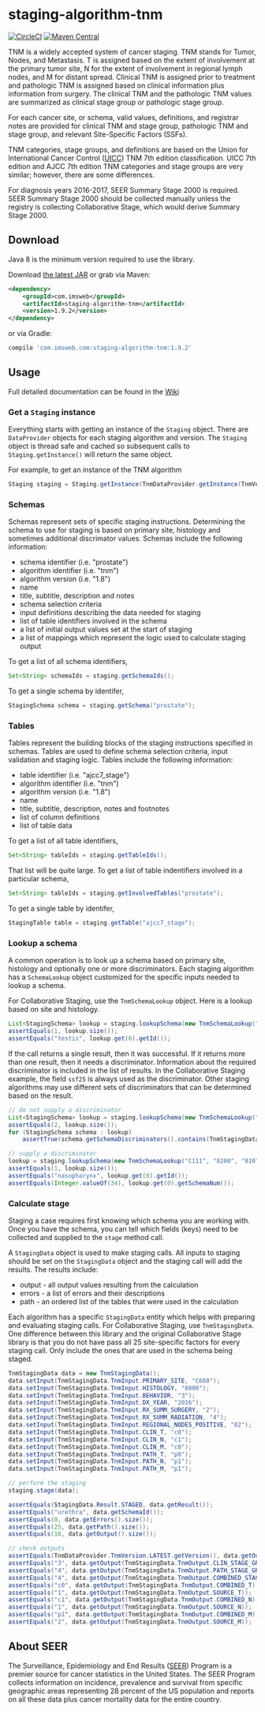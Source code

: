 # staging-algorithm-tnm

[![CircleCI](https://circleci.com/gh/imsweb/staging-algorithm-tnm.svg?style=shield)](https://circleci.com/gh/imsweb/staging-algorithm-tnm)
[![Maven Central](https://maven-badges.herokuapp.com/maven-central/com.imsweb/staging-algorithm-tnm/badge.svg)](https://maven-badges.herokuapp.com/maven-central/com.imsweb/staging-algorithm-tnm)

TNM is a widely accepted system of cancer staging. TNM stands for Tumor, Nodes, and Metastasis. T is assigned based on the extent of involvement at 
the primary tumor site, N for the extent of involvement in regional lymph nodes, and M for distant spread. Clinical TNM is assigned prior to treatment 
and pathologic TNM is assigned based on clinical information plus information from surgery. The clinical TNM and the pathologic TNM values are 
summarized as clinical stage group or pathologic stage group.

For each cancer site, or schema, valid values, definitions, and registrar notes are provided for clinical TNM and stage group, pathologic TNM and stage 
group, and relevant Site-Specific Factors (SSFs).

TNM categories, stage groups, and definitions are based on the Union for International Cancer Control ([UICC](http://www.uicc.org/)) TNM 7th edition 
classification.  UICC 7th edition and AJCC 7th edition TNM categories and stage groups are very similar; however, there are some differences.

For diagnosis years 2016-2017, SEER Summary Stage 2000 is required. SEER Summary Stage 2000 should be collected manually unless the registry is collecting 
Collaborative Stage, which would derive Summary Stage 2000.

## Download

Java 8 is the minimum version required to use the library.

Download [the latest JAR][1] or grab via Maven:

```xml
<dependency>
    <groupId>com.imsweb</groupId>
    <artifactId>staging-algorithm-tnm</artifactId>
    <version>1.9.2</version>
</dependency>
```

or via Gradle:

```groovy
compile 'com.imsweb.com:staging-algorithm-tnm:1.9.2'
```

## Usage

Full detailed documentation can be found in the [Wiki](https://github.com/imsweb/staging-client-java/wiki/)

### Get a `Staging` instance

Everything starts with getting an instance of the `Staging` object.  There are `DataProvider` objects for each staging algorithm and version.  The `Staging`
object is thread safe and cached so subsequent calls to `Staging.getInstance()` will return the same object.

For example, to get an instance of the TNM algorithm

```java
Staging staging = Staging.getInstance(TnmDataProvider.getInstance(TnmVersion.v1_8));
```

### Schemas

Schemas represent sets of specific staging instructions.  Determining the schema to use for staging is based on primary site, histology and sometimes additional
discrimator values.  Schemas include the following information:

- schema identifier (i.e. "prostate")
- algorithm identifier (i.e. "tnm")
- algorithm version (i.e. "1.8")
- name
- title, subtitle, description and notes
- schema selection criteria
- input definitions describing the data needed for staging
- list of table identifiers involved in the schema
- a list of initial output values set at the start of staging
- a list of mappings which represent the logic used to calculate staging output

To get a list of all schema identifiers,

```java
Set<String> schemaIds = staging.getSchemaIds();
```

To get a single schema by identifer,

```java
StagingSchema schema = staging.getSchema("prostate");
```

### Tables

Tables represent the building blocks of the staging instructions specified in schemas.  Tables are used to define schema selection criteria, input validation and staging logic.
Tables include the following information:

- table identifier (i.e. "ajcc7_stage")
- algorithm identifier (i.e. "tnm")
- algorithm version (i.e. "1.8")
- name
- title, subtitle, description, notes and footnotes
- list of column definitions
- list of table data

To get a list of all table identifiers,

```java
Set<String> tableIds = staging.getTableIds();
```

That list will be quite large.  To get a list of table indentifiers involved in a particular schema,

```java
Set<String> tableIds = staging.getInvolvedTables("prostate");
```

To get a single table by identifer,

```java
StagingTable table = staging.getTable("ajcc7_stage");
```

### Lookup a schema

A common operation is to look up a schema based on primary site, histology and optionally one or more discriminators.  Each staging algorithm has a `SchemaLookup` object
customized for the specific inputs needed to lookup a schema.

For Collaborative Staging, use the `TnmSchemaLookup` object.  Here is a lookup based on site and histology.

```java
List<StagingSchema> lookup = staging.lookupSchema(new TnmSchemaLookup("C629", "9231"));
assertEquals(1, lookup.size());
assertEquals("testis", lookup.get(0).getId());
```

If the call returns a single result, then it was successful.  If it returns more than one result, then it needs a discriminator.  Information about the required discriminator
is included in the list of results.  In the Collaborative Staging example, the field `ssf25` is always used as the discriminator.  Other staging algorithms may use different
sets of discriminators that can be determined based on the result.

```java
// do not supply a discriminator
List<StagingSchema> lookup = staging.lookupSchema(new TnmSchemaLookup("C111", "8200"));
assertEquals(2, lookup.size());
for (StagingSchema schema : lookup)
    assertTrue(schema.getSchemaDiscriminators().contains(TnmStagingData.SSF25_KEY));

// supply a discriminator
lookup = staging.lookupSchema(new TnmSchemaLookup("C111", "8200", "010"));
assertEquals(1, lookup.size());
assertEquals("nasopharynx", lookup.get(0).getId());
assertEquals(Integer.valueOf(34), lookup.get(0).getSchemaNum());
```

### Calculate stage

Staging a case requires first knowing which schema you are working with.  Once you have the schema, you can tell which fields (keys) need to be collected and supplied
to the `stage` method call.

A `StagingData` object is used to make staging calls.  All inputs to staging should be set on the `StagingData` object and the staging call will add the results.  The
results include:

- output - all output values resulting from the calculation
- errors - a list of errors and their descriptions
- path - an ordered list of the tables that were used in the calculation

Each algorithm has a specific `StagingData` entity which helps with preparing and evaluating staging calls.  For Collaborative Staging, use `TnmStagingData`.  One
difference between this library and the original Collaborative Stage library is that you do not have pass all 25 site-specific factors for every staging call. Only
include the ones that are used in the schema being staged.

```java
TnmStagingData data = new TnmStagingData();
data.setInput(TnmStagingData.TnmInput.PRIMARY_SITE, "C680");
data.setInput(TnmStagingData.TnmInput.HISTOLOGY, "8000");
data.setInput(TnmStagingData.TnmInput.BEHAVIOR, "3");
data.setInput(TnmStagingData.TnmInput.DX_YEAR, "2016");
data.setInput(TnmStagingData.TnmInput.RX_SUMM_SURGERY, "2");
data.setInput(TnmStagingData.TnmInput.RX_SUMM_RADIATION, "4");
data.setInput(TnmStagingData.TnmInput.REGIONAL_NODES_POSITIVE, "02");
data.setInput(TnmStagingData.TnmInput.CLIN_T, "c0");
data.setInput(TnmStagingData.TnmInput.CLIN_N, "c1");
data.setInput(TnmStagingData.TnmInput.CLIN_M, "c0");
data.setInput(TnmStagingData.TnmInput.PATH_T, "p0");
data.setInput(TnmStagingData.TnmInput.PATH_N, "p1");
data.setInput(TnmStagingData.TnmInput.PATH_M, "p1");

// perform the staging
staging.stage(data);

assertEquals(StagingData.Result.STAGED, data.getResult());
assertEquals("urethra", data.getSchemaId());
assertEquals(0, data.getErrors().size());
assertEquals(25, data.getPath().size());
assertEquals(10, data.getOutput().size());

// check outputs
assertEquals(TnmDataProvider.TnmVersion.LATEST.getVersion(), data.getOutput(TnmStagingData.TnmOutput.DERIVED_VERSION));
assertEquals("3", data.getOutput(TnmStagingData.TnmOutput.CLIN_STAGE_GROUP));
assertEquals("4", data.getOutput(TnmStagingData.TnmOutput.PATH_STAGE_GROUP));
assertEquals("4", data.getOutput(TnmStagingData.TnmOutput.COMBINED_STAGE_GROUP));
assertEquals("c0", data.getOutput(TnmStagingData.TnmOutput.COMBINED_T));
assertEquals("1", data.getOutput(TnmStagingData.TnmOutput.SOURCE_T));
assertEquals("c1", data.getOutput(TnmStagingData.TnmOutput.COMBINED_N));
assertEquals("1", data.getOutput(TnmStagingData.TnmOutput.SOURCE_N));
assertEquals("p1", data.getOutput(TnmStagingData.TnmOutput.COMBINED_M));
assertEquals("2", data.getOutput(TnmStagingData.TnmOutput.SOURCE_M));
```

## About SEER

The Surveillance, Epidemiology and End Results ([SEER](http://seer.cancer.gov)) Program is a premier source for cancer statistics in the United States. The SEER
Program collects information on incidence, prevalence and survival from specific geographic areas representing 28 percent of the US population and reports on all
these data plus cancer mortality data for the entire country.

[1]: http://repository.sonatype.org/service/local/artifact/maven/redirect?r=central-proxy&g=com.imsweb&a=staging-algorithm-tnm&v=LATEST
